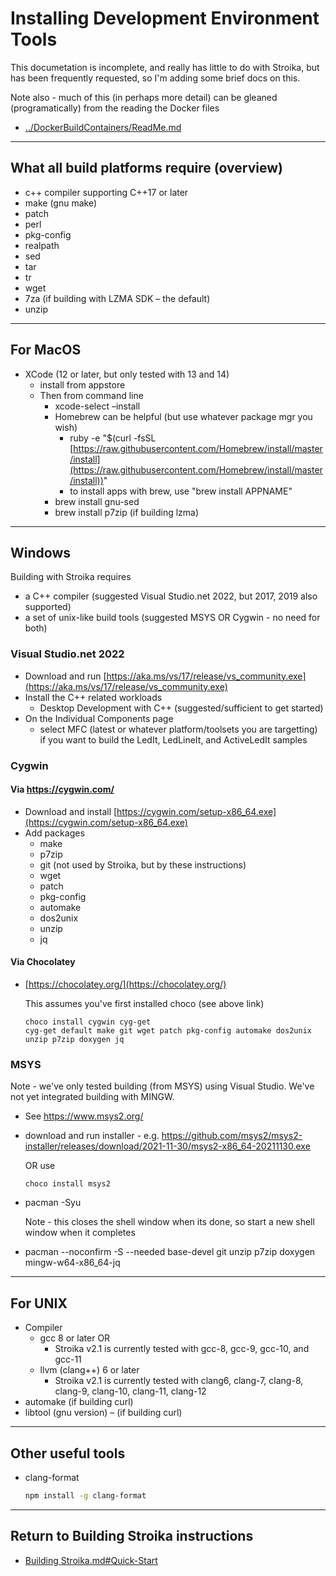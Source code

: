 # Installing Development Environment Tools

This documetation is incomplete, and really has little to do with Stroika, but has been frequently requested, so I'm adding some brief docs on this.

Note also - much of this (in perhaps more detail) can be gleaned (programatically) from the reading the Docker files
- [../DockerBuildContainers/ReadMe.md](../DockerBuildContainers/ReadMe.md)

---

## What all build platforms require (overview)

- c++ compiler supporting C++17 or later
- make (gnu make)
- patch
- perl
- pkg-config
- realpath
- sed
- tar
- tr
- wget
- 7za (if building with LZMA SDK – the default)
- unzip

---

## For MacOS

- XCode (12 or later, but only tested with 13 and 14)
  - install from appstore
  - Then from command line
    - xcode-select –install
    - Homebrew can be helpful (but use whatever package mgr you wish)
      - ruby -e &quot;\$(curl -fsSL [https://raw.githubusercontent.com/Homebrew/install/master/install](https://raw.githubusercontent.com/Homebrew/install/master/install))&quot;
      - to install apps with brew, use &quot;brew install APPNAME&quot;
    - brew install gnu-sed
    - brew install p7zip (if building lzma)

---

## Windows

Building with Stroika requires

- a C++ compiler (suggested Visual Studio.net 2022, but 2017, 2019 also supported)
- a set of unix-like build tools (suggested MSYS OR Cygwin - no need for both)

### Visual Studio.net 2022

- Download and run [https://aka.ms/vs/17/release/vs_community.exe](https://aka.ms/vs/17/release/vs_community.exe)
- Install the C++ related workloads
  - Desktop Development with C++ (suggested/sufficient to get started)
- On the Individual Components page
  - select MFC (latest or whatever platform/toolsets you are targetting) if you want to build the LedIt, LedLineIt, and ActiveLedIt samples

### Cygwin

#### Via https://cygwin.com/

- Download and install [https://cygwin.com/setup-x86_64.exe](https://cygwin.com/setup-x86_64.exe)
- Add packages
  - make
  - p7zip
  - git  (not used by Stroika, but by these instructions)
  - wget
  - patch
  - pkg-config
  - automake
  - dos2unix
  - unzip
  - jq

#### Via Chocolatey

- [https://chocolatey.org/](https://chocolatey.org/)
  

  This assumes you've first installed choco (see above link)

  ~~~
  choco install cygwin cyg-get
  cyg-get default make git wget patch pkg-config automake dos2unix unzip p7zip doxygen jq
  ~~~

### MSYS

Note - we've only tested building (from MSYS) using Visual Studio. We've not yet integrated building with MINGW.

- See <https://www.msys2.org/>
- download and run installer - e.g. <https://github.com/msys2/msys2-installer/releases/download/2021-11-30/msys2-x86_64-20211130.exe>
  
  OR
  use 
  ~~~
  choco install msys2
  ~~~

- pacman -Syu
  
  Note - this closes the shell window when its done, so start a new shell window when it completes
- pacman --noconfirm -S --needed base-devel git unzip p7zip doxygen mingw-w64-x86_64-jq

---

## For UNIX

- Compiler
  - gcc 8 or later OR
    - Stroika v2.1 is currently tested with gcc-8, gcc-9, gcc-10, and gcc-11
  - llvm (clang++) 6 or later
    - Stroika v2.1 is currently tested with clang6, clang-7, clang-8, clang-9, clang-10, clang-11, clang-12
- automake (if building curl)
- libtool (gnu version) – (if building curl)

---

## Other useful tools

- clang-format
  ~~~sh
  npm install -g clang-format
  ~~~

---

## Return to Building Stroika instructions

- [Building Stroika.md#Quick-Start](Building%20Stroika.md#Quick-Start)
